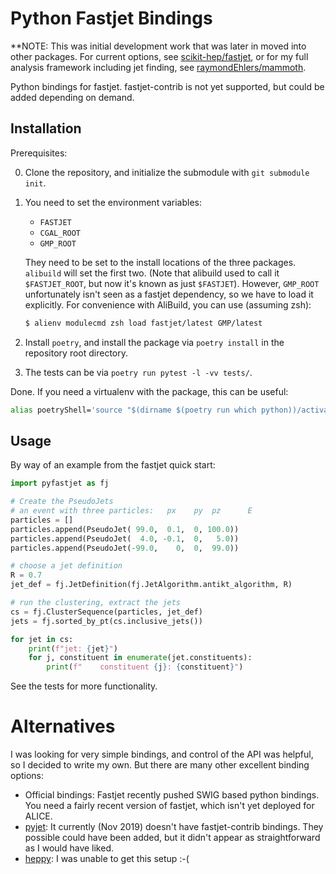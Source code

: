 # Python Fastjet Bindings

**NOTE: This was initial development work that was later in moved into other packages. For current options, see [scikit-hep/fastjet](https://github.com/scikit-hep/fastjet), or for my full analysis framework including jet finding, see [raymondEhlers/mammoth](https://github.com/raymondEhlers/mammoth).

Python bindings for fastjet. fastjet-contrib is not yet supported, but could be added depending on demand.

## Installation

Prerequisites:

0. Clone the repository, and initialize the submodule with `git submodule init`.

1. You need to set the environment variables:

    - `FASTJET`
    - `CGAL_ROOT`
    - `GMP_ROOT`

    They need to be set to the install locations of the three packages. `alibuild` will set the first two.
    (Note that alibuild used to call it `$FASTJET_ROOT`, but now it's known as just `$FASTJET`).
    However, `GMP_ROOT` unfortunately isn't seen as a fastjet dependency, so we have to load it explicitly.
    For convenience with AliBuild, you can use (assuming zsh):

    ```bash
    $ alienv modulecmd zsh load fastjet/latest GMP/latest
    ```

2. Install `poetry`, and install the package via `poetry install` in the repository root directory.

3. The tests can be via `poetry run pytest -l -vv tests/`.

Done. If you need a virtualenv with the package, this can be useful:

```bash
alias poetryShell='source "$(dirname $(poetry run which python))/activate"'
```

## Usage

By way of an example from the fastjet quick start:

```python
import pyfastjet as fj

# Create the PseudoJets
# an event with three particles:   px    py  pz      E
particles = []
particles.append(PseudoJet( 99.0,  0.1,  0, 100.0))
particles.append(PseudoJet(  4.0, -0.1,  0,   5.0))
particles.append(PseudoJet(-99.0,    0,  0,  99.0))

# choose a jet definition
R = 0.7
jet_def = fj.JetDefinition(fj.JetAlgorithm.antikt_algorithm, R)

# run the clustering, extract the jets
cs = fj.ClusterSequence(particles, jet_def)
jets = fj.sorted_by_pt(cs.inclusive_jets())

for jet in cs:
    print(f"jet: {jet}")
    for j, constituent in enumerate(jet.constituents):
        print(f"    constituent {j}: {constituent}")
```

See the tests for more functionality.

# Alternatives

I was looking for very simple bindings, and control of the API was helpful, so I decided to write my own. But
there are many other excellent binding options:

- Official bindings: Fastjet recently pushed SWIG based python bindings. You need a fairly recent version of
  fastjet, which isn't yet deployed for ALICE.
- [pyjet](https://github.com/scikit-hep/pyjet): It currently (Nov 2019) doesn't have fastjet-contrib bindings.
  They possible could have been added, but it didn't appear as straightforward as I would have liked.
- [heppy](https://github.com/matplo/heppy): I was unable to get this setup :-(


